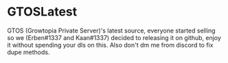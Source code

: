 # GTOSLatest
GTOS (Growtopia Private Server)'s latest source, everyone started selling so we (Erben#1337 and Kaan#1337) decided to releasing it on github, enjoy it without spending your dls on this. Also don't dm me from discord to fix dupe methods.
